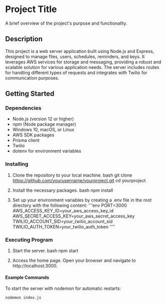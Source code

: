 # Project Title

A brief overview of the project's purpose and functionality.

## Description

This project is a web server application built using Node.js and Express, designed to manage files, users, schedules, reminders, and keys. It leverages AWS services for storage and messaging, providing a robust and scalable solution for various application needs. The server includes routes for handling different types of requests and integrates with Twilio for communication purposes.

## Getting Started

### Dependencies

* Node.js (version 12 or higher)
* npm (Node package manager)
* Windows 10, macOS, or Linux
* AWS SDK packages
* Prisma client
* Twilio
* dotenv for environment variables

### Installing

1. Clone the repository to your local machine.
    bash
    git clone https://github.com/yourusername/yourproject.git
    cd yourproject
    
2. Install the necessary packages.
    bash
    npm install
    
3. Set up your environment variables by creating a .env file in the root directory with the following content:
    '''env
    PORT=3000
    AWS_ACCESS_KEY_ID=your_aws_access_key_id
    AWS_SECRET_ACCESS_KEY=your_aws_secret_access_key
    TWILIO_ACCOUNT_SID=your_twilio_account_sid
    TWILIO_AUTH_TOKEN=your_twilio_auth_token
   ''''
    

### Executing Program

1. Start the server.
    bash
    npm start
    
2. Access the home page.
    Open your browser and navigate to http://localhost:3000.

#### Example Commands

To start the server with nodemon for automatic restarts:
```bash
nodemon index.js
